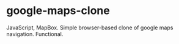 # google-maps-clone
JavaScript, MapBox. Simple browser-based clone of google maps navigation. Functional. 
